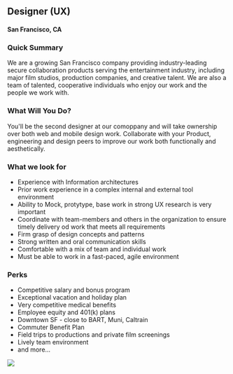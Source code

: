 ## Designer (UX)
#### San Francisco, CA

### Quick Summary
We are a growing San Francisco company providing industry-leading secure collaboration products
serving the entertainment industry, including major film studios, production companies, and creative talent. We
are also a team of talented, cooperative individuals who enjoy our work and the people we work with.

### What Will You Do?
You'll be the second designer at our comoppany and will take ownership over both web and mobile design work. Collaborate with your Product, engineering and design peers to improve our work both functionally and aesthetically.

### What we look for
+ Experience with Information architectures
+ Prior work experience in a complex internal and external tool environment
+ Ability to Mock, protytype, base work in strong UX research is very important
+ Coordinate with team-members and others in the organization to ensure timely delivery od work that
meets all requirements
+ Firm grasp of design concepts and patterns
+ Strong written and oral communication skills
+ Comfortable with a mix of team and individual work
+ Must be able to work in a fast-paced, agile environment

### Perks
+ Competitive salary and bonus program
+ Exceptional vacation and holiday plan
+ Very competitive medical benefits
+ Employee equity and 401(k) plans
+ Downtown SF - close to BART, Muni, Caltrain
+ Commuter Benefit Plan
+ Field trips to productions and private film screenings
+ Lively team environment
+ and more...


[<img src="https://dabuttonfactory.com/button.png?t=Apply&f=Calibri-Bold&ts=24&tc=fff&tshs=1&tshc=000&hp=20&vp=8&c=5&bgt=gradient&bgc=3d85c6&ebgc=073763">](https://letsrockit.co/users/auth/github?job_id=uelyifn5c3rlbxm-designer-ux/)
